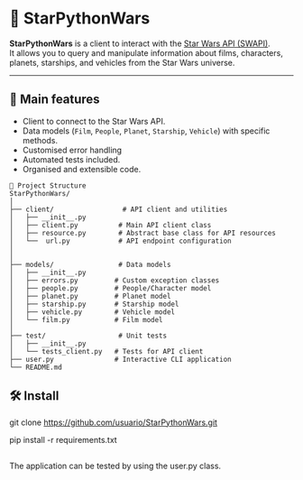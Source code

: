 
# 🌌 StarPythonWars

**StarPythonWars** is a client to interact with the [Star Wars API (SWAPI)](https://swapi.py4e.com/).  
It allows you to query and manipulate information about films, characters, planets, starships, and vehicles from the Star Wars universe.

---

## 🚀 Main features
- Client to connect to the Star Wars API.
- Data models (`Film`, `People`, `Planet`, `Starship`, `Vehicle`) with specific methods.
- Customised error handling 
- Automated tests included.
- Organised and extensible code.
```text
📁 Project Structure
StarPythonWars/
│
├── client/                 # API client and utilities
│   ├── __init__.py
│   ├── client.py          # Main API client class
│   ├── resource.py        # Abstract base class for API resources
│   └──  url.py            # API endpoint configuration
│             
│
├── models/                # Data models
│   ├── __init__.py
│   ├── errors.py         # Custom exception classes
│   ├── people.py         # People/Character model
│   ├── planet.py         # Planet model
│   ├── starship.py       # Starship model
│   ├── vehicle.py        # Vehicle model
│   └── film.py           # Film model
│
├── test/                  # Unit tests
│   ├── __init__.py
│   └── tests_client.py   # Tests for API client
├── user.py               # Interactive CLI application
└── README.md                   
```
## 🛠️ Install

git clone https://github.com/usuario/StarPythonWars.git

pip install -r requirements.txt
##
The application can be tested by using the user.py class.



